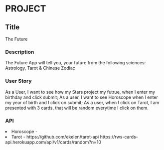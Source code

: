 # PROJECT

## Title
The Future

### Description
The Future App will tell you, your future from the following sciences: Astrology, Tarot & Chinese Zodiac

### User Story
As a User, I want to see how my Stars project my futrue, when I enter my birthday and click submit;
As a user, I want to see Horoscope when I enter my year of birth and I click on submit;
As a user, when I click on Tarot, I am presented with 3 cards, that will be random everytime I click on them.

### API
<li>Horoscope - 

<li>Tarot - https://github.com/ekelen/tarot-api
            https://rws-cards-api.herokuapp.com/api/v1/cards/random?n=10   


